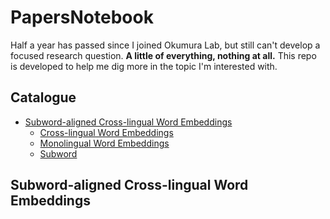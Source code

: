 # PapersNotebook

Half a year has passed since I joined Okumura Lab, but still can't develop a focused research question. **A little of everything, nothing at all.** This repo is developed to help me dig more in the topic I'm interested with.

## Catalogue

* [Subword-aligned Cross-lingual Word Embeddings](#SCWE)
  * [Cross-lingual Word Embeddings](#CWE)
  * [Monolingual Word Embeddings](#MWE)
  * [Subword](#Subword)

## Subword-aligned Cross-lingual Word Embeddings
  

